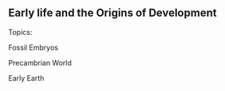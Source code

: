 ## Early life and the Origins of Development

Topics:  

Fossil Embryos  


Precambrian World  


Early Earth  



